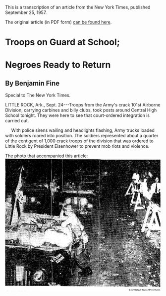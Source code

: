 This is a transcription of an article from the New York Times, published September 25, 1957.  

The original article (in PDF form) [can be found here](/files/times_litte_rock_92557.pdf).




Troops on Guard at School; 
==========================
Negroes Ready to Return
=======================

By Benjamin Fine
----------------

Special to The New York Times.

LITTLE ROCK, Ark., Sept. 24---Troops from the Army's crack 101st Airborne Division, carrying carbines and billy clubs, took posts around Central High School tonight. They were here to see that court-ordered integration is carried out.

&nbsp;&nbsp;&nbsp;&nbsp; With police sirens wailing and headlights flashing, Army trucks loaded with soldiers roared into position. The soldiers represented about a quarter of the contigent of 1,000 crack troops of the division that was ordered to Little Rock by President Eisenhower to prevent mob riots and violence.

The photo that accompanied this article:
![Soldiers in Little Rock](../images/little_rock_photo.jpg)
